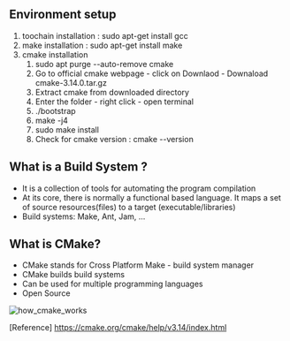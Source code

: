 ## Environment setup ##

1. toochain installation : sudo apt-get install gcc
2. make installation     : sudo apt-get install make
3. cmake installation
	1. sudo apt purge --auto-remove cmake
	2. Go to official cmake webpage - click on Downlaod - Downaload cmake-3.14.0.tar.gz
	3. Extract cmake from downloaded directory
	4. Enter the folder - right click - open terminal
	5. ./bootstrap
	6. make -j4
	7. sudo make install
	8. Check for cmake version : cmake --version

## What is a Build System ? ##
* It is a collection of tools for automating the program compilation
* At its core, there is normally a functional based language. It maps a set of source resources(files) to a target (executable/libraries)
* Build systems: Make, Ant, Jam, ...

## What is CMake? ##
* CMake stands for Cross Platform Make - build system manager
* CMake builds build systems
* Can be used for multiple programming languages
* Open Source

![how_cmake_works](https://user-images.githubusercontent.com/15670283/58197403-ce303200-7ce9-11e9-9718-27a19fc8cb31.jpg)

[Reference] https://cmake.org/cmake/help/v3.14/index.html
